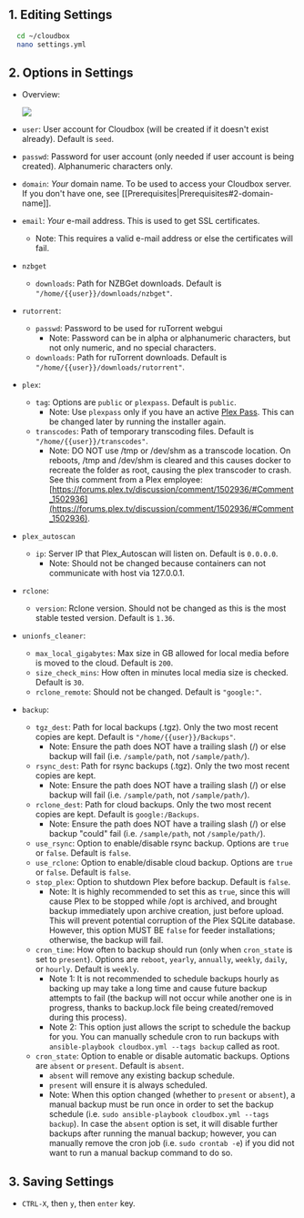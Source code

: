 ## 1. Editing Settings ##

  ```bash
    cd ~/cloudbox
    nano settings.yml
  ```

## 2. Options in Settings ## 

 - Overview:

    ![](http://i.imgur.com/qGnqJ1n.png)

- `user`: User account for Cloudbox (will be created if it doesn't exist already). Default is `seed`.
- `passwd`: Password for user account (only needed if user account is being created). Alphanumeric characters only.
- `domain`: _Your_ domain name. To be used to access your Cloudbox server. If you don't have one, see [[Prerequisites|Prerequisites#2-domain-name]].
- `email`: _Your_ e-mail address. This is used to get SSL certificates.
  - Note: This requires a valid e-mail address or else the certificates will fail.
- `nzbget`
    - `downloads`: Path for NZBGet downloads. Default is `"/home/{{user}}/downloads/nzbget"`. 
- `rutorrent`:
    - `passwd`: Password to be used for ruTorrent webgui
      - Note: Password can be in alpha or alphanumeric characters, but not only numeric, and no special characters. 
    - `downloads`: Path for ruTorrent downloads. Default is `"/home/{{user}}/downloads/rutorrent"`. 
- `plex`:
  - `tag`: Options are `public` or `plexpass`. Default is `public`.
    - Note: Use `plexpass` only if you have an active [Plex Pass](https://www.plex.tv/features/plex-pass/). This can be changed later by running the installer again.
  - `transcodes`: Path of temporary transcoding files. Default is `"/home/{{user}}/transcodes"`. 
    - Note: DO NOT use /tmp or /dev/shm as a transcode location. On reboots, /tmp and /dev/shm is cleared and this causes docker to recreate the folder as root, causing the plex transcoder to crash. See this comment from a Plex employee: [https://forums.plex.tv/discussion/comment/1502936/#Comment_1502936](https://forums.plex.tv/discussion/comment/1502936/#Comment_1502936).
- `plex_autoscan`
  - `ip`: Server IP that Plex_Autoscan will listen on. Default is `0.0.0.0`. 
    - Note: Should not be changed because containers can not communicate with host via 127.0.0.1.
- `rclone`:
  - `version`: Rclone version. Should not be changed as this is the most stable tested version. Default is `1.36`.
- `unionfs_cleaner`:
  - `max_local_gigabytes`: Max size in GB allowed for local media before is moved to the cloud. Default is `200`. 
  - `size_check_mins`: How often in minutes local media size is checked. Default is `30`.
  - `rclone_remote`: Should not be changed. Default is `"google:"`.
- `backup`:
  - `tgz_dest`: Path for local backups (.tgz). Only the two most recent copies are kept. Default is `"/home/{{user}}/Backups"`.
    - Note: Ensure the path does NOT have a trailing slash (/) or else backup will fail (i.e. `/sample/path`, not `/sample/path/`).
  - `rsync_dest`: Path for rsync backups (.tgz). Only the two most recent copies are kept.
    - Note: Ensure the path does NOT have a trailing slash (/) or else backup will fail (i.e. `/sample/path`, not `/sample/path/`).
  - `rclone_dest`: Path for cloud backups. Only the two most recent copies are kept. Default is `google:/Backups`.
    - Note: Ensure the path does NOT have a trailing slash (/) or else backup "could" fail (i.e. `/sample/path`, not `/sample/path/`).
  - `use_rsync`: Option to enable/disable rsync backup. Options are `true` or `false`. Default is `false`.
  - `use_rclone`: Option to enable/disable cloud backup. Options are `true` or `false`. Default is `false`.
  - `stop_plex`: Option to shutdown Plex before backup. Default is `false`. 
    - Note: It is highly recommended to set this as `true`, since this will cause Plex to be stopped while /opt is archived, and brought backup immediately upon archive creation, just before upload. This will prevent potential corruption of the Plex SQLite database. However, this option MUST BE `false` for feeder installations; otherwise, the backup will fail.
  - `cron_time`: How often to backup should run (only when `cron_state` is set to `present`). Options are `reboot`, `yearly`, `annually`, `weekly`, `daily`, or `hourly`. Default is `weekly`. 
    - Note 1: It is not recommended to schedule backups hourly as backing up may take a long time and cause future backup attempts to fail (the backup will not occur while another one is in progress, thanks to backup.lock file being created/removed during this process). 
    - Note 2: This option just allows the script to schedule the backup for you. You can manually schedule cron to run backups with `ansible-playbook cloudbox.yml --tags backup` called as root.
  - `cron_state`: Option to enable or disable automatic backups. Options are `absent` or `present`. Default is `absent`.
    - `absent` will remove any existing backup schedule. 
    - `present` will ensure it is always scheduled.
    - Note: When this option changed (whether to `present` or `absent`), a manual backup must be run once in order to set the backup schedule (i.e. `sudo ansible-playbook cloudbox.yml --tags backup`). In case the `absent` option is set, it will disable further backups after running the manual backup; however, you can manually remove the cron job (i.e. `sudo crontab -e`) if you did not want to run a manual backup command to do so.

## 3. Saving Settings ## 

- `CTRL-X`, then `y`, then `enter` key.

